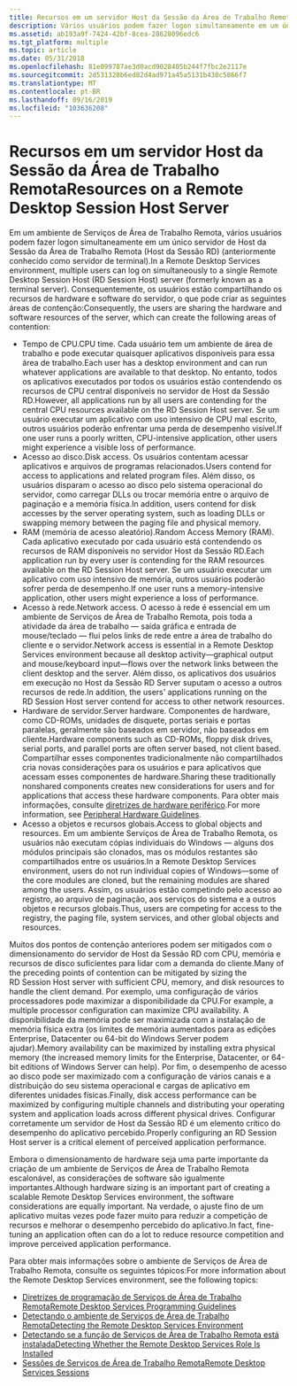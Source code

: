 ```yaml
---
title: Recursos em um servidor Host da Sessão da Área de Trabalho Remota
description: Vários usuários podem fazer logon simultaneamente em um único servidor de Host da Sessão da Área de Trabalho Remota (Host da Sessão RD), compartilhando os recursos de hardware e software do servidor.
ms.assetid: ab193a9f-7424-42bf-8cea-28628096edc6
ms.tgt_platform: multiple
ms.topic: article
ms.date: 05/31/2018
ms.openlocfilehash: 81e099787ae3d0acd9028405b244f7fbc2e2117e
ms.sourcegitcommit: 2d531328b6ed82d4ad971a45a5131b430c5866f7
ms.translationtype: MT
ms.contentlocale: pt-BR
ms.lasthandoff: 09/16/2019
ms.locfileid: "103636208"
---
```

# <a name="resources-on-a-remote-desktop-session-host-server"></a><span data-ttu-id="558f3-103">Recursos em um servidor Host da Sessão da Área de Trabalho Remota</span><span class="sxs-lookup"><span data-stu-id="558f3-103">Resources on a Remote Desktop Session Host Server</span></span>

<span data-ttu-id="558f3-104">Em um ambiente de Serviços de Área de Trabalho Remota, vários usuários podem fazer logon simultaneamente em um único servidor de Host da Sessão da Área de Trabalho Remota (Host da Sessão RD) (anteriormente conhecido como servidor de terminal).</span><span class="sxs-lookup"><span data-stu-id="558f3-104">In a Remote Desktop Services environment, multiple users can log on simultaneously to a single Remote Desktop Session Host (RD Session Host) server (formerly known as a terminal server).</span></span> <span data-ttu-id="558f3-105">Consequentemente, os usuários estão compartilhando os recursos de hardware e software do servidor, o que pode criar as seguintes áreas de contenção:</span><span class="sxs-lookup"><span data-stu-id="558f3-105">Consequently, the users are sharing the hardware and software resources of the server, which can create the following areas of contention:</span></span>

-   <span data-ttu-id="558f3-106">Tempo de CPU.</span><span class="sxs-lookup"><span data-stu-id="558f3-106">CPU time.</span></span> <span data-ttu-id="558f3-107">Cada usuário tem um ambiente de área de trabalho e pode executar quaisquer aplicativos disponíveis para essa área de trabalho.</span><span class="sxs-lookup"><span data-stu-id="558f3-107">Each user has a desktop environment and can run whatever applications are available to that desktop.</span></span> <span data-ttu-id="558f3-108">No entanto, todos os aplicativos executados por todos os usuários estão contendendo os recursos de CPU central disponíveis no servidor de Host da Sessão RD.</span><span class="sxs-lookup"><span data-stu-id="558f3-108">However, all applications run by all users are contending for the central CPU resources available on the RD Session Host server.</span></span> <span data-ttu-id="558f3-109">Se um usuário executar um aplicativo com uso intensivo de CPU mal escrito, outros usuários poderão enfrentar uma perda de desempenho visível.</span><span class="sxs-lookup"><span data-stu-id="558f3-109">If one user runs a poorly written, CPU-intensive application, other users might experience a visible loss of performance.</span></span>
-   <span data-ttu-id="558f3-110">Acesso ao disco.</span><span class="sxs-lookup"><span data-stu-id="558f3-110">Disk access.</span></span> <span data-ttu-id="558f3-111">Os usuários contentam acessar aplicativos e arquivos de programas relacionados.</span><span class="sxs-lookup"><span data-stu-id="558f3-111">Users contend for access to applications and related program files.</span></span> <span data-ttu-id="558f3-112">Além disso, os usuários disparam o acesso ao disco pelo sistema operacional do servidor, como carregar DLLs ou trocar memória entre o arquivo de paginação e a memória física.</span><span class="sxs-lookup"><span data-stu-id="558f3-112">In addition, users contend for disk accesses by the server operating system, such as loading DLLs or swapping memory between the paging file and physical memory.</span></span>
-   <span data-ttu-id="558f3-113">RAM (memória de acesso aleatório).</span><span class="sxs-lookup"><span data-stu-id="558f3-113">Random Access Memory (RAM).</span></span> <span data-ttu-id="558f3-114">Cada aplicativo executado por cada usuário está contendendo os recursos de RAM disponíveis no servidor Host da Sessão RD.</span><span class="sxs-lookup"><span data-stu-id="558f3-114">Each application run by every user is contending for the RAM resources available on the RD Session Host server.</span></span> <span data-ttu-id="558f3-115">Se um usuário executar um aplicativo com uso intensivo de memória, outros usuários poderão sofrer perda de desempenho.</span><span class="sxs-lookup"><span data-stu-id="558f3-115">If one user runs a memory-intensive application, other users might experience a loss of performance.</span></span>
-   <span data-ttu-id="558f3-116">Acesso à rede.</span><span class="sxs-lookup"><span data-stu-id="558f3-116">Network access.</span></span> <span data-ttu-id="558f3-117">O acesso à rede é essencial em um ambiente de Serviços de Área de Trabalho Remota, pois toda a atividade da área de trabalho — saída gráfica e entrada de mouse/teclado — flui pelos links de rede entre a área de trabalho do cliente e o servidor.</span><span class="sxs-lookup"><span data-stu-id="558f3-117">Network access is essential in a Remote Desktop Services environment because all desktop activity—graphical output and mouse/keyboard input—flows over the network links between the client desktop and the server.</span></span> <span data-ttu-id="558f3-118">Além disso, os aplicativos dos usuários em execução no Host da Sessão RD Server suputam o acesso a outros recursos de rede.</span><span class="sxs-lookup"><span data-stu-id="558f3-118">In addition, the users' applications running on the RD Session Host server contend for access to other network resources.</span></span>
-   <span data-ttu-id="558f3-119">Hardware de servidor.</span><span class="sxs-lookup"><span data-stu-id="558f3-119">Server hardware.</span></span> <span data-ttu-id="558f3-120">Componentes de hardware, como CD-ROMs, unidades de disquete, portas seriais e portas paralelas, geralmente são baseados em servidor, não baseados em cliente.</span><span class="sxs-lookup"><span data-stu-id="558f3-120">Hardware components such as CD-ROMs, floppy disk drives, serial ports, and parallel ports are often server based, not client based.</span></span> <span data-ttu-id="558f3-121">Compartilhar esses componentes tradicionalmente não compartilhados cria novas considerações para os usuários e para aplicativos que acessam esses componentes de hardware.</span><span class="sxs-lookup"><span data-stu-id="558f3-121">Sharing these traditionally nonshared components creates new considerations for users and for applications that access these hardware components.</span></span> <span data-ttu-id="558f3-122">Para obter mais informações, consulte [diretrizes de hardware periférico](peripheral-hardware-guidelines.md).</span><span class="sxs-lookup"><span data-stu-id="558f3-122">For more information, see [Peripheral Hardware Guidelines](peripheral-hardware-guidelines.md).</span></span>
-   <span data-ttu-id="558f3-123">Acesso a objetos e recursos globais.</span><span class="sxs-lookup"><span data-stu-id="558f3-123">Access to global objects and resources.</span></span> <span data-ttu-id="558f3-124">Em um ambiente Serviços de Área de Trabalho Remota, os usuários não executam cópias individuais do Windows — alguns dos módulos principais são clonados, mas os módulos restantes são compartilhados entre os usuários.</span><span class="sxs-lookup"><span data-stu-id="558f3-124">In a Remote Desktop Services environment, users do not run individual copies of Windows—some of the core modules are cloned, but the remaining modules are shared among the users.</span></span> <span data-ttu-id="558f3-125">Assim, os usuários estão competindo pelo acesso ao registro, ao arquivo de paginação, aos serviços do sistema e a outros objetos e recursos globais.</span><span class="sxs-lookup"><span data-stu-id="558f3-125">Thus, users are competing for access to the registry, the paging file, system services, and other global objects and resources.</span></span>

<span data-ttu-id="558f3-126">Muitos dos pontos de contenção anteriores podem ser mitigados com o dimensionamento do servidor de Host da Sessão RD com CPU, memória e recursos de disco suficientes para lidar com a demanda do cliente.</span><span class="sxs-lookup"><span data-stu-id="558f3-126">Many of the preceding points of contention can be mitigated by sizing the RD Session Host server with sufficient CPU, memory, and disk resources to handle the client demand.</span></span> <span data-ttu-id="558f3-127">Por exemplo, uma configuração de vários processadores pode maximizar a disponibilidade da CPU.</span><span class="sxs-lookup"><span data-stu-id="558f3-127">For example, a multiple processor configuration can maximize CPU availability.</span></span> <span data-ttu-id="558f3-128">A disponibilidade da memória pode ser maximizada com a instalação de memória física extra (os limites de memória aumentados para as edições Enterprise, Datacenter ou 64-bit do Windows Server podem ajudar).</span><span class="sxs-lookup"><span data-stu-id="558f3-128">Memory availability can be maximized by installing extra physical memory (the increased memory limits for the Enterprise, Datacenter, or 64-bit editions of Windows Server can help).</span></span> <span data-ttu-id="558f3-129">Por fim, o desempenho de acesso ao disco pode ser maximizado com a configuração de vários canais e a distribuição do seu sistema operacional e cargas de aplicativo em diferentes unidades físicas.</span><span class="sxs-lookup"><span data-stu-id="558f3-129">Finally, disk access performance can be maximized by configuring multiple channels and distributing your operating system and application loads across different physical drives.</span></span> <span data-ttu-id="558f3-130">Configurar corretamente um servidor de Host da Sessão RD é um elemento crítico do desempenho do aplicativo percebido.</span><span class="sxs-lookup"><span data-stu-id="558f3-130">Properly configuring an RD Session Host server is a critical element of perceived application performance.</span></span>

<span data-ttu-id="558f3-131">Embora o dimensionamento de hardware seja uma parte importante da criação de um ambiente de Serviços de Área de Trabalho Remota escalonável, as considerações de software são igualmente importantes.</span><span class="sxs-lookup"><span data-stu-id="558f3-131">Although hardware sizing is an important part of creating a scalable Remote Desktop Services environment, the software considerations are equally important.</span></span> <span data-ttu-id="558f3-132">Na verdade, o ajuste fino de um aplicativo muitas vezes pode fazer muito para reduzir a competição de recursos e melhorar o desempenho percebido do aplicativo.</span><span class="sxs-lookup"><span data-stu-id="558f3-132">In fact, fine-tuning an application often can do a lot to reduce resource competition and improve perceived application performance.</span></span>

<span data-ttu-id="558f3-133">Para obter mais informações sobre o ambiente de Serviços de Área de Trabalho Remota, consulte os seguintes tópicos:</span><span class="sxs-lookup"><span data-stu-id="558f3-133">For more information about the Remote Desktop Services environment, see the following topics:</span></span>

-   [<span data-ttu-id="558f3-134">Diretrizes de programação de Serviços de Área de Trabalho Remota</span><span class="sxs-lookup"><span data-stu-id="558f3-134">Remote Desktop Services Programming Guidelines</span></span>](terminal-services-programming-guidelines.md)
-   [<span data-ttu-id="558f3-135">Detectando o ambiente de Serviços de Área de Trabalho Remota</span><span class="sxs-lookup"><span data-stu-id="558f3-135">Detecting the Remote Desktop Services Environment</span></span>](detecting-the-terminal-services-environment.md)
-   [<span data-ttu-id="558f3-136">Detectando se a função de Serviços de Área de Trabalho Remota está instalada</span><span class="sxs-lookup"><span data-stu-id="558f3-136">Detecting Whether the Remote Desktop Services Role Is Installed</span></span>](detecting-whether-terminal-services-is-installed.md)
-   [<span data-ttu-id="558f3-137">Sessões de Serviços de Área de Trabalho Remota</span><span class="sxs-lookup"><span data-stu-id="558f3-137">Remote Desktop Services Sessions</span></span>](terminal-services-sessions.md)

 

 




